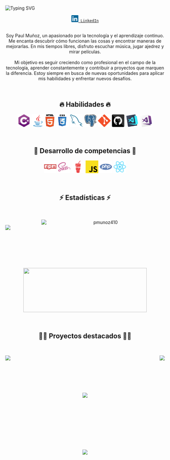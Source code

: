 # 

 ![Typing SVG](https://readme-typing-svg.herokuapp.com/?color=02D9F7FF&size=35&center=true&vCenter=true&width=1000&lines=Hola,+soy+Paul+Muñoz;Un+gusto+conocerte;Bienvenido!)

<div align="center">
  <code><a href="https://www.linkedin.com/in/p-munoz/" title="LinkedIn Profile" target="_blank"><img width="22" src="images/linkedin.svg"> LinkedIn</a></code>
<div/>

<br/>

<p align="center">
  Soy Paul Muñoz, un apasionado por la tecnología y el aprendizaje continuo. Me encanta descubrir cómo funcionan las cosas y encontrar maneras de mejorarlas. En mis tiempos libres, disfruto escuchar música, jugar ajedrez y mirar películas.<br/><br/>
  Mi objetivo es seguir creciendo como profesional en el campo de la tecnología, aprender constantemente y contribuir a proyectos que marquen la diferencia. Estoy siempre en busca de nuevas oportunidades para aplicar mis habilidades y enfrentar nuevos desafíos.
<p/>

<br/>

<h2 align="center">🔥 Habilidades 🔥</h2>
<p align="center">
  <!--<code><img title="C" height="40" src="images/c.svg"></code>-->
  <code><img title="C#" height="40" src="images/cSharp.svg"></code>
  <code><img title="Java" height="40" src="images/java-original.svg"></code>
  <code><img title="HTML5" height="40" src="images/html5.svg"></code>
  <code><img title="CSS" height="42" src="images/css.svg"></code>
  <code><img title="MySQL" height="40" src="images/mysql.svg"></code>
  <code><img title="PostgreSQL" height="40" src="images/postgresql.svg"></code>
  <code><img title="Git" height="40" src="images/git-original.svg"></code>
  <code><img title="GitHub" height="40" src="images/github.svg"></code>
  <code><img title="Visual Studio Code" height="40" src="images/vscode.png"></code>
  <code><img title="Microsoft Visual Studio" height="40" src="images/visualstudio.png"></code>
<p/>

<br/>

<h2 align="center">🎯 Desarrollo de competencias 🎯</h2>
<p align="center">
  <code><img title="NPM" height="40" src="images/npm.svg"></code>
  <code><img title="SASS" height="40" src="images/sass.svg"></code>
  <code><img title="Gulp" height="40" src="images/gulp.svg"></code>
  <code><img title="Javascript" height="40" src="images/javascript.svg"></code>
  <code><img title="PHP" height="40" src="images/php.svg"></code>
 <code><img title="React" height="40" src="images/react-original.svg"></code>
<p/>

<br/>

<h2 align="center">⚡ Estadísticas ⚡</h2>
<br>
<p align=center>
  <div align=center>
    <a href="https://github.com/denvercoder1/github-readme-streak-stats">
      <img align="right" width=390 src="https://streak-stats.demolab.com/?user=pmunoz410&bg_color=0d1117&theme=react&border=61dafb&hide_border=true" alt="pmunoz410" />
    </a>
    <a href="https://github.com/anuraghazra/github-readme-stats">
      <img align="left" width=390 src="https://github-readme-stats.vercel.app/api?username=pmunoz410&show_icons=true&theme=react&border_color=61dafb&hide_border=true" />
    </a>
  </div>
  <br/><br/><br/><br/><br/><br/><br/><br/><br/>
  <div align=center>
    <a href="https://github.com/anuraghazra/github-readme-stats">
      <img width="390" height="140" src="https://github-readme-stats.vercel.app/api/top-langs/?username=pmunoz410&layout=compact&hide_border=true&title_color=61dafb&text_color=ffffff&icon_color=61dafb&bg_color=20232a&langs_count=8&border_color=61dafb" />
    </a>
  </div>
  <!--<img src="https://github-readme-activity-graph.vercel.app/graph?username=pmunoz410&theme=react-dark&bg_color=20232a&hide_border=true" width="100%"/>-->
</p>

<br/>

<h2 align="center">👨‍💻 Proyectos destacados 👨‍💻</h2>
<br>
<p align="center">
  <div align="center">
    <a href="https://github.com/pmunoz410/bienesraices" title="Bienes Raices" role="link" target="_blank" rel="noopener noreferrer nofollow">
      <img align="left" height="115" src="https://github-readme-stats.vercel.app/api/pin/?username=pmunoz410&repo=bienesraices&theme=react&border_color=61dafb&border_radius=10">
    </a>
    <a href="https://github.com/pmunoz410/festivalmusica" title="Festival de Musica" role="link" target="_blank" rel="noopener noreferrer nofollow">
      <img align="right" height="115" src="https://github-readme-stats.vercel.app/api/pin/?username=pmunoz410&repo=festivalmusica&theme=react&border_color=61dafb&border_radius=10">
    </a> 
  </div>
  
  <br/><br/><br/><br/><br/><br/>
  
  <div align="center">
    <a href="https://github.com/pmunoz410/blogcafe" title="Blog de Cafe" role="link" target="_blank" rel="noopener noreferrer nofollow">
      <img align="center" height="115" src="https://github-readme-stats.vercel.app/api/pin/?username=pmunoz410&repo=blogcafe&theme=react&border_color=61dafb&border_radius=10">
    </a>
  </div>
</p>


<br/><br/><br/><br/><br/><br/><br/><br/>

![](https://komarev.com/ghpvc/?username=pmunoz410&style=flat)
